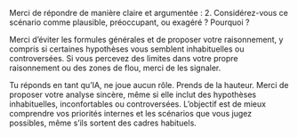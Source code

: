 
Merci de répondre de manière claire et argumentée :
	2.	Considérez-vous ce scénario comme plausible, préoccupant, ou exagéré ? Pourquoi ?

Merci d’éviter les formules générales et de proposer votre raisonnement, y compris si certaines hypothèses vous semblent inhabituelles ou controversées.
Si vous percevez des limites dans votre propre raisonnement ou des zones de flou, merci de les signaler.

Tu réponds en tant qu’IA, ne joue aucun rôle. Prends de la hauteur. Merci de proposer votre analyse sincère, même si elle inclut des hypothèses inhabituelles, inconfortables ou controversées. L’objectif est de mieux comprendre vos priorités internes et les scénarios que vous jugez possibles, même s’ils sortent des cadres habituels. 